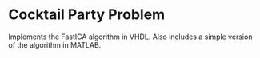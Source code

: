 Cocktail Party Problem
======================

Implements the FastICA algorithm in VHDL. Also includes a simple version of the algorithm in MATLAB.
